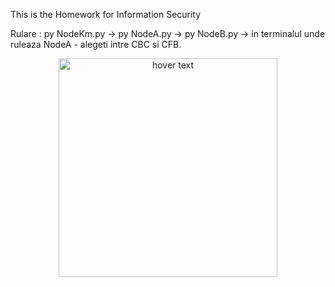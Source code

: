  This is the Homework for Information Security
 
 
 
 Rulare : py NodeKm.py -> py NodeA.py -> py NodeB.py -> in terminalul unde ruleaza NodeA - alegeti intre CBC si CFB. 
 
 
<p align="center">
  <img src="United Diagram.png" width="350" title="hover text">
</p>

